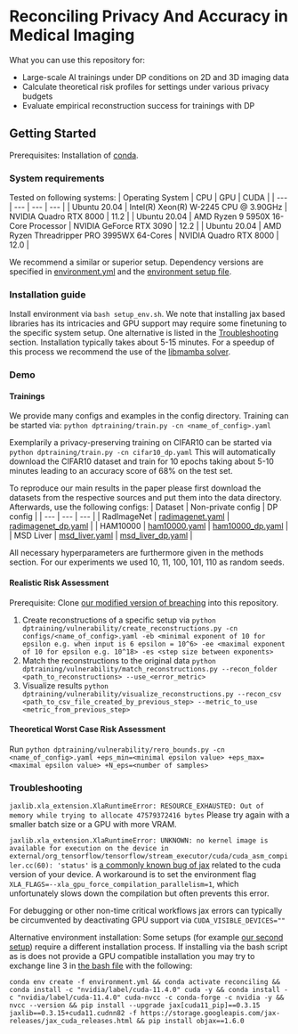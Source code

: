 # Reconciling Privacy And Accuracy in Medical Imaging
What you can use this repository for: 
- Large-scale AI trainings under DP conditions on 2D and 3D imaging data
- Calculate theoretical risk profiles for settings under various privacy budgets
- Evaluate empirical reconstruction success for trainings with DP




## Getting Started
Prerequisites: Installation of [conda](https://conda.io/projects/conda/en/latest/user-guide/install/index.html).
### System requirements
Tested on following systems:
| Operating System | CPU | GPU | CUDA |
| --- | --- | --- | --- |
| Ubuntu 20.04 | Intel(R) Xeon(R) W-2245 CPU @ 3.90GHz | NVIDIA Quadro RTX 8000 | 11.2 |
| Ubuntu 20.04 | AMD Ryzen 9 5950X 16-Core Processor | NVIDIA GeForce RTX 3090 | 12.2 |
| Ubuntu 20.04 | AMD Ryzen Threadripper PRO 3995WX 64-Cores | NVIDIA Quadro RTX 8000 | 12.0 |

We recommend a similar or superior setup. 
Dependency versions are specified in [environment.yml](environment.yml) and the [environment setup file](setup_env.sh).
### Installation guide
Install environment via `bash setup_env.sh`. We note that installing jax based libraries has its intricacies and GPU support may require some finetuning to the specific system setup. One alternative is listed in the [Troubleshooting](#troubleshooting) section. Installation typically takes about 5-15 minutes. For a speedup of this process we recommend the use of the [libmamba solver](https://www.anaconda.com/blog/a-faster-conda-for-a-growing-community).
### Demo

#### Trainings
We provide many configs and examples in the config directory. Training can be started via:
```python dptraining/train.py -cn <name_of_config>.yaml```

Exemplarily a privacy-preserving training on CIFAR10 can be started via
```python dptraining/train.py -cn cifar10_dp.yaml``` This will automatically download the CIFAR10 dataset and train for 10 epochs taking about 5-10 minutes leading to an accuracy score of 68% on the test set. 

To reproduce our main results in the paper please first download the datasets from the respective sources and put them into the data directory. Afterwards, use the following configs: 
| Dataset | Non-private config | DP config |
| --- | --- | --- |
| RadImageNet | [radimagenet.yaml](configs/radimagenet.yaml) | [radimagenet_dp.yaml](configs/radimagenet_dp.yaml) |
| HAM10000 | [ham10000.yaml](configs/ham10000.yaml) | [ham10000_dp.yaml](configs/ham10000_dp.yaml) |
| MSD Liver | [msd_liver.yaml](configs/msd_liver.yaml) | [msd_liver_dp.yaml](configs/msd_liver_dp.yaml) |

All necessary hyperparameters are furthermore given in the methods section. For our experiments we used 10, 11, 100, 101, 110 as random seeds. 

#### Realistic Risk Assessment
Prerequisite: Clone [our modified version of breaching](https://github.com/a1302z/objaxbreaching) into this repository. 
1. Create reconstructions of a specific setup via ```python dptraining/vulnerability/create_reconstructions.py -cn configs/<name_of_config>.yaml -eb <minimal exponent of 10 for epsilon e.g. when input is 6 epsilon = 10^6> -ee <maximal exponent of 10 for epsilon e.g. 10^18> -es <step size between exponents>```
2. Match the reconstructions to the original data `python dptraining/vulnerability/match_reconstructions.py --recon_folder <path_to_reconstructions> --use_<error_metric>`
3. Visualize results `python dptraining/vulnerability/visualize_reconstructions.py --recon_csv <path_to_csv_file_created_by_previous_step> --metric_to_use <metric_from_previous_step>`

#### Theoretical Worst Case Risk Assessment
Run ```python dptraining/vulnerability/rero_bounds.py -cn <name_of_config>.yaml +eps_min=<minimal epsilon value> +eps_max=<maximal epsilon value> +N_eps=<number of samples>```


### Troubleshooting
```jaxlib.xla_extension.XlaRuntimeError: RESOURCE_EXHAUSTED: Out of memory while trying to allocate 47579372416 bytes``` Please try again with a smaller batch size or a GPU with more VRAM.

```jaxlib.xla_extension.XlaRuntimeError: UNKNOWN: no kernel image is available for execution on the device in external/org_tensorflow/tensorflow/stream_executor/cuda/cuda_asm_compiler.cc(60): 'status'``` is [a commonly known bug of jax](https://github.com/google/jax/issues/5723) related to the cuda version of your device. A workaround is to set the environment flag ```XLA_FLAGS=--xla_gpu_force_compilation_parallelism=1```, which unfortunately slows down the compilation but often prevents this error. 

For debugging or other non-time critical workflows jax errors can typically be circumvented by deactivating GPU support via ```CUDA_VISIBLE_DEVICES=""```

Alternative environment installation: Some setups (for example [our second setup](#system-requirements)) require a different installation process. If installing via the bash script as is does not provide a GPU compatible installation you may try to exchange line 3 in [the bash file](setup_env.sh) with the following:
```
conda env create -f environment.yml && conda activate reconciling && conda install -c "nvidia/label/cuda-11.4.0" cuda -y && conda install -c "nvidia/label/cuda-11.4.0" cuda-nvcc -c conda-forge -c nvidia -y && nvcc --version && pip install --upgrade jax[cuda11_pip]==0.3.15 jaxlib==0.3.15+cuda11.cudnn82 -f https://storage.googleapis.com/jax-releases/jax_cuda_releases.html && pip install objax==1.6.0
```

<!-- ## Contribute
Feel free to open Pull Requests or Issues. Please try to write code as configurable as possible and formatted by the black formatter. 


## Pretrained models
We provide several pretrained models, which can be downloaded via this [link](https://syncandshare.lrz.de/getlink/fiTqfRPfJK9iTbHDWLyny3/). -->

